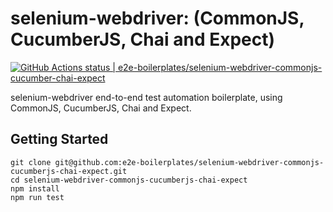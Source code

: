 # selenium-webdriver: (CommonJS, CucumberJS, Chai and Expect)

[![GitHub Actions status | e2e-boilerplates/selenium-webdriver-commonjs-cucumber-chai-expect](https://github.com/e2e-boilerplates/selenium-webdriver-commonjs-cucumberjs-chai-expect/workflows/selenium-webdriver-commonjs-cucumberjs-chai-expect/badge.svg)](https://github.com/e2e-boilerplates/selenium-webdriver-commonjs-cucumberjs-chai-expect/actions?workflow=selenium-webdriver-commonjs-cucumberjs-chai-expect)

selenium-webdriver end-to-end test automation boilerplate, using CommonJS, CucumberJS, Chai and Expect.

## Getting Started

    git clone git@github.com:e2e-boilerplates/selenium-webdriver-commonjs-cucumberjs-chai-expect.git
    cd selenium-webdriver-commonjs-cucumberjs-chai-expect
    npm install
    npm run test
